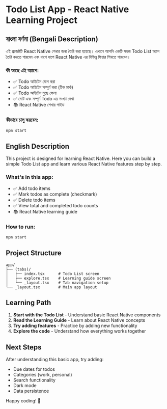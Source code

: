 # Todo List App - React Native Learning Project

## বাংলা বর্ণনা (Bengali Description)

এই প্রজেক্টটি React Native শেখার জন্য তৈরি করা হয়েছে। এখানে আপনি একটি সহজ Todo List অ্যাপ তৈরি করতে পারবেন এবং ধাপে ধাপে React Native এর বিভিন্ন ফিচার শিখতে পারবেন।

### কী আছে এই অ্যাপে:
- ✅ Todo আইটেম যোগ করা
- ✅ Todo আইটেম সম্পূর্ণ করা (টিক মার্ক)
- ✅ Todo আইটেম মুছে ফেলা
- ✅ মোট এবং সম্পূর্ণ Todo এর সংখ্যা দেখা
- 📚 React Native শেখার গাইড

### কীভাবে চালু করবেন:
```bash
npm start
```

## English Description

This project is designed for learning React Native. Here you can build a simple Todo List app and learn various React Native features step by step.

### What's in this app:
- ✅ Add todo items
- ✅ Mark todos as complete (checkmark)
- ✅ Delete todo items
- ✅ View total and completed todo counts
- 📚 React Native learning guide

### How to run:
```bash
npm start
```

## Project Structure

```
app/
├── (tabs)/
│   ├── index.tsx      # Todo List screen
│   ├── explore.tsx    # Learning guide screen
│   └── _layout.tsx    # Tab navigation setup
└── _layout.tsx        # Main app layout
```

## Learning Path

1. **Start with the Todo List** - Understand basic React Native components
2. **Read the Learning Guide** - Learn about React Native concepts
3. **Try adding features** - Practice by adding new functionality
4. **Explore the code** - Understand how everything works together

## Next Steps

After understanding this basic app, try adding:
- Due dates for todos
- Categories (work, personal)
- Search functionality
- Dark mode
- Data persistence

Happy coding! 🚀
